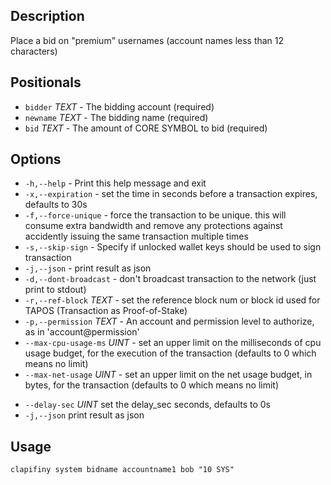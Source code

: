 ## Description

Place a bid on "premium" usernames (account names less than 12 characters)

## Positionals
* `bidder` _TEXT_ - The bidding account (required)
* `newname` _TEXT_  - The bidding name (required)
* `bid` _TEXT_ - The amount of CORE SYMBOL to bid (required)
## Options
* `-h,--help` - Print this help message and exit
* `-x,--expiration` - set the time in seconds before a transaction expires, defaults to 30s
* `-f,--force-unique` - force the transaction to be unique. this will consume extra bandwidth and remove any protections against accidently issuing the same transaction multiple times
* `-s,--skip-sign` - Specify if unlocked wallet keys should be used to sign transaction
* `-j,--json` - print result as json
* `-d,--dont-broadcast` - don't broadcast transaction to the network (just print to stdout)
* `-r,--ref-block` _TEXT_ - set the reference block num or block id used for TAPOS (Transaction as Proof-of-Stake)
* `-p,--permission` _TEXT_ - An account and permission level to authorize, as in 'account@permission'
* `--max-cpu-usage-ms` _UINT_ - set an upper limit on the milliseconds of cpu usage budget, for the execution of the transaction (defaults to 0 which means no limit)
* `--max-net-usage` _UINT_ - set an upper limit on the net usage budget, in bytes, for the transaction (defaults to 0 which means no limit)
- `--delay-sec` _UINT_            set the delay_sec seconds, defaults to 0s
- `-j,--json` print result as json

## Usage


```shell
clapifiny system bidname accountname1 bob "10 SYS"
```
